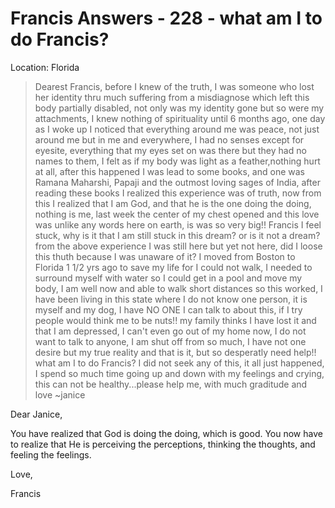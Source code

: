 # Francis Answers - 228 - what am I to do Francis?

Location: Florida

>Dearest Francis, before I knew of the truth, I was someone who lost her identity thru much suffering from a misdiagnose which left this body partially disabled, not only was my identity gone but so were my attachments, I knew nothing of spirituality until 6 months ago, one day as I woke up I noticed that everything around me was peace, not just around me but in me and everywhere, I had no senses except for eyesite, everything that my eyes set on was there but they had no names to them, I felt as if my body was light as a feather,nothing hurt at all, after this happened I was lead to some books, and one was Ramana Maharshi, Papaji and the outmost loving sages of India, after reading these books I realized this experience was of truth, now from this I realized that I am God, and that he is the one doing the doing, nothing is me, last week the center of my chest opened and this love was unlike any words here on earth, is was so very big!! Francis I feel stuck, why is it that I am still stuck in this dream? or is it not a dream? from the above experience I was still here but yet not here, did I loose this thuth because I was unaware of it? I moved from Boston to Florida 1 1/2 yrs ago to save my life for I could not walk, I needed to surround myself with water so I could get in a pool and move my body, I am well now and able to walk short distances so this worked, I have been living in this state where I do not know one person, it is myself and my dog, I have NO ONE I can talk to about this, if I try people would think me to be nuts!! my family thinks I have lost it and that I am depressed, I can\'t even go out of my home now, I do not want to talk to anyone, I am shut off from so much, I have not one desire but my true reality and that is it, but so desperatly need help!! what am I to do Francis? I did not seek any of this, it all just happened, I spend so much time going up and down with my feelings and crying, this can not be healthy...please help me, with much graditude and love ~janice

Dear Janice,

You have realized that God is doing the doing, which is good. You now have to realize that He is perceiving the perceptions, thinking the thoughts, and feeling the feelings.

Love,

Francis